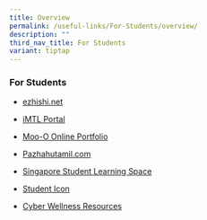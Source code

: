 ```yaml
---
title: Overview
permalink: /useful-links/For-Students/overview/
description: ""
third_nav_title: For Students
variant: tiptap
---
```

<h3>For Students</h3>
<ul>
<li>
<p><a href="https://www.ezhishi.net/" rel="noopener noreferrer nofollow" target="_blank">ezhishi.net</a>
</p>
</li>
<li>
<p><a href="https://imtl.moe.edu.sg/cos/o.x?c=/ca7_imtl/user&amp;func=login" rel="noopener noreferrer nofollow" target="_blank">iMTL Portal</a>
</p>
</li>
<li>
<p><a href="https://www.moo-o.com/" rel="noopener noreferrer nofollow" target="_blank">Moo-O Online Portfolio</a>
</p>
</li>
<li>
<p><a href="https://www.pazhahutamil.com/" rel="noopener noreferrer nofollow" target="_blank">Pazhahutamil.com</a>
</p>
</li>
<li>
<p><a href="https://vle.learning.moe.edu.sg/login" rel="noopener noreferrer nofollow" target="_blank">Singapore Student Learning Space</a>
</p>
</li>
<li>
<p><a href="https://workspace.google.com/dashboard" rel="noopener noreferrer nofollow" target="_blank">Student Icon</a>
</p>
</li>
<li>
<p><a href="https://www.betterinternet.sg/Resources/Resources-Listing?topic=everything&amp;persona=youth" rel="noopener noreferrer nofollow" target="_blank">Cyber Wellness Resources</a>
</p>
</li>
</ul>
<p></p>